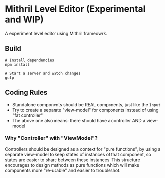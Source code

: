 # Mithril Level Editor (Experimental and WIP)

A experiment level editor using Mithril frameowrk.

## Build

```shell
# Install dependencies
npm install

# Start a server and watch changes
gulp
```

## Coding Rules

- Standalone components should be REAL components, just like the `Input`
- Try to create a separate "view-model" for components instead of using "fat controller"
- The above one also means: there should have a controller AND a view-model

### Why "Controller" with "ViewModel"?

Controllers should be designed as a context for "pure functions", by using a separate
view-model to keep states of instances of that component, so states are easier to share
between these instances. This structure encourages to design methods as pure functions
which will make components more "re-usable" and easier to troubleshot.
